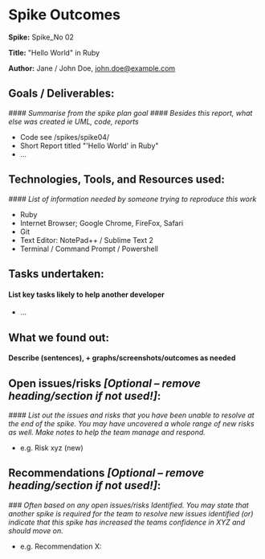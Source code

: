 Spike Outcomes
==================
**Spike:** Spike_No 02

**Title:** "Hello World" in Ruby

**Author:** Jane / John Doe, john.doe@example.com

## Goals / Deliverables:
_#### Summarise from the spike plan goal_
_#### Besides this report, what else was created ie UML, code, reports_
- Code see /spikes/spike04/
- Short Report titled "'Hello World' in Ruby"
- ...

## Technologies, Tools, and Resources used:
_#### List of information needed by someone trying to reproduce this work_
- Ruby
- Internet Browser; Google Chrome, FireFox, Safari
- Git
- Text Editor: NotePad++ / Sublime Text 2
- Terminal / Command Prompt / Powershell

## Tasks undertaken:
#### List key tasks likely to help another developer
- ...

## What we found out:
#### Describe (sentences), + graphs/screenshots/outcomes as needed


## Open issues/risks _[Optional – remove heading/section if not used!]_:
_#### List out the issues and risks that you have been unable to resolve at the
 end of the spike. You may have uncovered a whole range of new risks as well.
 Make notes to help the team manage and respond._
- e.g. Risk xyz (new)

## Recommendations _[Optional – remove heading/section if not used!]_:
_### Often based on any open issues/risks Identified. You may state that another
 spike is required for the team to resolve new issues identified (or) indicate
 that this spike has increased the teams confidence in XYZ and should move on._
- e.g. Recommendation X:
